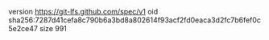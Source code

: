 version https://git-lfs.github.com/spec/v1
oid sha256:7287d41cefa8c790b6a3bd8a802614f93acf2fd0eaca3d2fc7b6fef0c5e2ce47
size 991
